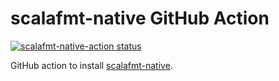 # scalafmt-native GitHub Action

<a href="https://github.com/jrouly/scalafmt-native-action/actions"><img alt="scalafmt-native-action status" src="https://github.com/jrouly/scalafmt-native-action/workflows/build-test/badge.svg"></a>

GitHub action to install [scalafmt-native](https://scalameta.org/scalafmt).
